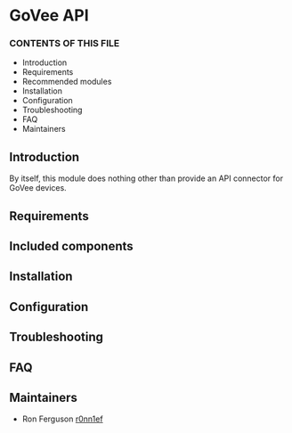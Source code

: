 # GoVee API

### CONTENTS OF THIS FILE
   
 * Introduction
 * Requirements
 * Recommended modules
 * Installation
 * Configuration
 * Troubleshooting
 * FAQ
 * Maintainers
 
 ## Introduction
 
 By itself, this module does nothing other than provide an API connector for GoVee devices.
 
 ## Requirements
 
 ## Included components
 
 ## Installation
 
 ## Configuration
 
 ## Troubleshooting
 
 ## FAQ
 
 ## Maintainers
 
 * Ron Ferguson  [r0nn1ef](https://www.drupal.org/u/r0nn1ef)